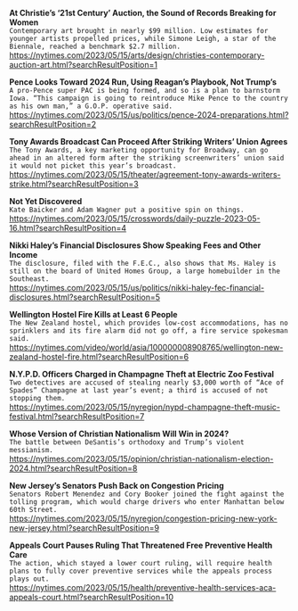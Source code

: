 **At Christie’s ‘21st Century’ Auction, the Sound of Records Breaking for Women**\
`Contemporary art brought in nearly $99 million. Low estimates for younger artists propelled prices, while Simone Leigh, a star of the Biennale, reached a benchmark $2.7 million.`\
https://nytimes.com/2023/05/15/arts/design/christies-contemporary-auction-art.html?searchResultPosition=1

**Pence Looks Toward 2024 Run, Using Reagan’s Playbook, Not Trump’s**\
`A pro-Pence super PAC is being formed, and so is a plan to barnstorm Iowa. “This campaign is going to reintroduce Mike Pence to the country as his own man,” a G.O.P. operative said.`\
https://nytimes.com/2023/05/15/us/politics/pence-2024-preparations.html?searchResultPosition=2

**Tony Awards Broadcast Can Proceed After Striking Writers’ Union Agrees**\
`The Tony Awards, a key marketing opportunity for Broadway, can go ahead in an altered form after the striking screenwriters’ union said it would not picket this year’s broadcast.`\
https://nytimes.com/2023/05/15/theater/agreement-tony-awards-writers-strike.html?searchResultPosition=3

**Not Yet Discovered**\
`Kate Baicker and Adam Wagner put a positive spin on things.`\
https://nytimes.com/2023/05/15/crosswords/daily-puzzle-2023-05-16.html?searchResultPosition=4

**Nikki Haley’s Financial Disclosures Show Speaking Fees and Other Income**\
`The disclosure, filed with the F.E.C., also shows that Ms. Haley is still on the board of United Homes Group, a large homebuilder in the Southeast.`\
https://nytimes.com/2023/05/15/us/politics/nikki-haley-fec-financial-disclosures.html?searchResultPosition=5

**Wellington Hostel Fire Kills at Least 6 People**\
`The New Zealand hostel, which provides low-cost accommodations, has no sprinklers and its fire alarm did not go off, a fire service spokesman said.`\
https://nytimes.com/video/world/asia/100000008908765/wellington-new-zealand-hostel-fire.html?searchResultPosition=6

**N.Y.P.D. Officers Charged in Champagne Theft at Electric Zoo Festival**\
`Two detectives are accused of stealing nearly $3,000 worth of “Ace of Spades” Champagne at last year’s event; a third is accused of not stopping them.`\
https://nytimes.com/2023/05/15/nyregion/nypd-champagne-theft-music-festival.html?searchResultPosition=7

**Whose Version of Christian Nationalism Will Win in 2024?**\
`The battle between DeSantis’s orthodoxy and Trump’s violent messianism.`\
https://nytimes.com/2023/05/15/opinion/christian-nationalism-election-2024.html?searchResultPosition=8

**New Jersey’s Senators Push Back on Congestion Pricing**\
`Senators Robert Menendez and Cory Booker joined the fight against the tolling program, which would charge drivers who enter Manhattan below 60th Street.`\
https://nytimes.com/2023/05/15/nyregion/congestion-pricing-new-york-new-jersey.html?searchResultPosition=9

**Appeals Court Pauses Ruling That Threatened Free Preventive Health Care**\
`The action, which stayed a lower court ruling, will require health plans to fully cover preventive services while the appeals process plays out.`\
https://nytimes.com/2023/05/15/health/preventive-health-services-aca-appeals-court.html?searchResultPosition=10

